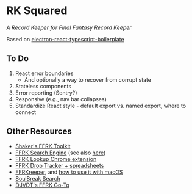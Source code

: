 # RK Squared

_A Record Keeper for Final Fantasy Record Keeper_

Based on [electron-react-typescript-boilerplate](https://github.com/iRath96/electron-react-typescript-boilerplate)

## To Do

1. React error boundaries
    * And optionally a way to recover from corrupt state
2. Stateless components
3. Error reporting (Sentry?)
4. Responsive (e.g., nav bar collapses)
5. Standardize React style - default export vs. named export, where to connect

## Other Resources

* [Shaker's FFRK Toolkit](https://www.reddit.com/r/FFRecordKeeper/comments/90m8f1/shakers_ffrk_toolkit_v30public_beta/)
* [FFRK Search Engine](https://www.reddit.com/r/FFRecordKeeper/comments/91cx81/work_in_progress_ffrk_search_engine/) (see also [here](https://www.reddit.com/r/FFRecordKeeper/comments/92zzuf/work_in_progress_ffrk_search_engine_weekly_update/))
* [FFRK Lookup Chrome extension](https://www.reddit.com/r/FFRecordKeeper/comments/91s7nm/ffrk_lookup_chrome_extension_in_beta/)
* [FFRK Drop Tracker + spreadsheets](https://www.reddit.com/r/FFRecordKeeper/comments/82y4ik/ffrk_drop_tracker_and_inventory_exporter_export/)
* [FFRKreeper](https://ffrkreeper.com/), and [how to use it with macOS](https://www.reddit.com/r/FFRecordKeeper/comments/7bxi5m/setting_up_ffrkreeper_in_mac_with_burp/)
* [SoulBreak Search](https://www.reddit.com/r/FFRecordKeeper/comments/94twzj/soulbreak_search_version_151_release_now_with/)
* [DJVDT's FFRK Go-To](https://www.reddit.com/r/FFRecordKeeper/comments/9koigt/djvdts_ffrk_goto_a_few_new_things/)
